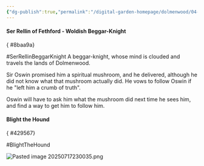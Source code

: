 ```yaml
---
{"dg-publish":true,"permalink":"/digital-garden-homepage/dolmenwood/04-np-cs/campaign-np-cs/"}
---
```


#### **Ser Rellin of Fethford** - Woldish Beggar-Knight


{ #8baa9a}


#SerRellinBeggarKnight
A beggar-knight, whose mind is clouded and travels the lands of Dolmenwood.

Sir Oswin promised him a spiritual mushroom, and he delivered, although he did not know what that mushroom actually did.
He vows to follow Oswin if he "left him a crumb of truth".

Oswin will have to ask him what the mushroom did next time he sees him, and find a way to get him to follow him.

#### Blight the Hound
{ #429567}


#BlightTheHound

![Pasted image 20250717230035.png](/img/user/Digital%20Garden%20Homepage/Dolmenwood/99.%20Images-PDFs/Pasted%20image%2020250717230035.png)
